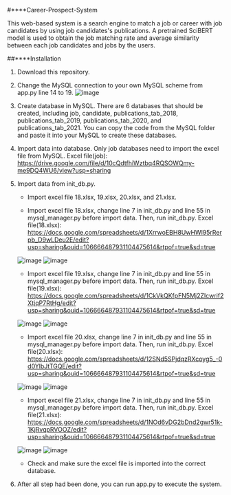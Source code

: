 #****Career-Prospect-System

This web-based system is a search engine to match a job or career with job candidates by using job candidates's publications. A pretrained SciBERT model is used to obtain the job matching rate and average similarity between each job candidates and jobs by the users.


##****Installation
1. Download this repository.

2. Change the MySQL connection to your own MySQL scheme from app.py line 14 to 19.
![image](https://user-images.githubusercontent.com/93475397/169473035-4315b394-f145-4948-a29a-97714109c7a5.png)

3. Create database in MySQL. There are 6 databases that should be created, including job, candidate, publications_tab_2018, publications_tab_2019, publications_tab_2020, and publications_tab_2021. You can copy the code from the MySQL folder and paste it into your MySQL to create these databases. 

4. Import data into database. Only job databases need to import the excel file from MySQL. 
  Excel file(job): https://drive.google.com/file/d/10cQdtfhiWztbq4RQSOWQmy-me9DQ4WU6/view?usp=sharing

5. Import data from init_db.py. 
   * Import excel file 18.xlsx, 19.xlsx, 20.xlsx, and 21.xlsx.
   
   * Import excel file 18.xlsx, change line 7 in init_db.py and line 55 in mysql_manager.py before import data. Then, run init_db.py.
    Excel file(18.xlsx): https://docs.google.com/spreadsheets/d/1XrrwoEBH8UwHWl95rRerpb_D9wLDeu2E/edit?usp=sharing&ouid=106666487931104475614&rtpof=true&sd=true
    
   ![image](https://user-images.githubusercontent.com/93475397/169506384-ed7f24cb-26cc-4f07-8db4-6e4ccba29c3b.png)
   ![image](https://user-images.githubusercontent.com/93475397/169506496-ea423afd-e22d-4132-9a41-4c51f62be7a6.png)

   * Import excel file 19.xlsx, change line 7 in init_db.py and line 55 in mysql_manager.py before import data. Then, run init_db.py.
   Excel file(19.xlsx): https://docs.google.com/spreadsheets/d/1CkVkQKfpFN5Mj2ZIcwrif2XtjqP7RtHg/edit?usp=sharing&ouid=106666487931104475614&rtpof=true&sd=true
   
   ![image](https://user-images.githubusercontent.com/93475397/169509417-3aab8a81-7022-49b0-8994-2124eece3406.png)
   ![image](https://user-images.githubusercontent.com/93475397/169509516-3cf7e4b2-6e60-4080-952f-de54df69168a.png)

   * Import excel file 20.xlsx, change line 7 in init_db.py and line 55 in mysql_manager.py before import data. Then, run init_db.py.
   Excel file(20.xlsx): https://docs.google.com/spreadsheets/d/12SNd5SPjdqzRXcoyg5_-0d0YlbJtTGQE/edit?usp=sharing&ouid=106666487931104475614&rtpof=true&sd=true
   
   ![image](https://user-images.githubusercontent.com/93475397/169509741-150a577b-36ee-4152-927f-5feb69efcf11.png)
   ![image](https://user-images.githubusercontent.com/93475397/169509623-7647b4de-2818-412b-8e77-786c6b220598.png)

   * Import excel file 21.xlsx, change line 7 in init_db.py and line 55 in mysql_manager.py before import data. Then, run init_db.py.
    Excel file(21.xlsx): https://docs.google.com/spreadsheets/d/1NOd6vDG2bDnd2gwr51k-1KjRvqpRVOOZ/edit?usp=sharing&ouid=106666487931104475614&rtpof=true&sd=true
    
   ![image](https://user-images.githubusercontent.com/93475397/169509864-a0e9ea63-5e39-429e-bcf5-84ef9b028ea0.png)
   ![image](https://user-images.githubusercontent.com/93475397/169509945-978831d4-6b69-453d-9a48-88fc98611945.png)
   * Check and make sure the excel file is imported into the correct database.

6. After all step had been done, you can run app.py to execute the system.




 
